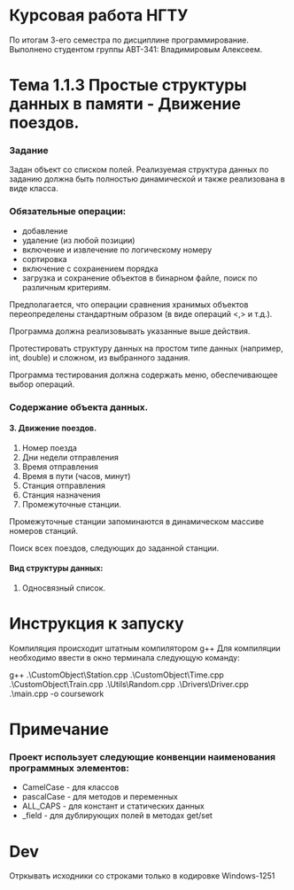 # Курсовая работа НГТУ
По итогам 3-его семестра по дисциплине программирование.
Выполнено студентом группы АВТ-341: Владимировым Алексеем.

# Тема 1.1.3 Простые структуры данных в памяти - Движение поездов.
### Задание
Задан объект со списком полей. Реализуемая структура данных по заданию должна быть полностью динамической и также реализована в виде класса. 

### Обязательные операции:
* добавление
* удаление (из любой позиции)
* включение и извлечение по логическому номеру
* сортировка
* включение с сохранением порядка
* загрузка и сохранение объектов в бинарном файле, поиск по различным критериям. 

Предполагается, что операции сравнения хранимых объектов переопределены стандартным образом (в виде операций <,>  и т.д.).

Программа должна реализовывать указанные выше действия.

Протестировать структуру данных на простом типе данных (например, int, double) и сложном, из выбранного задания. 

Программа тестирования должна содержать меню, обеспечивающее выбор операций.

### Содержание объекта данных.
#### 3.	Движение поездов. 
1. Номер поезда
2. Дни недели отправления
3. Время отправления
4. Время в пути (часов, минут)
5. Станция отправления
6. Станция назначения
7. Промежуточные станции. 

Промежуточные станции запоминаются в динамическом массиве номеров станций. 

Поиск всех поездов, следующих до заданной станции. 

#### Вид структуры данных: 
1.	Односвязный список.


# Инструкция к запуску
Компиляция происходит штатным компилятором g++
Для компиляции необходимо ввести в окно терминала следующую команду:

g++ .\CustomObject\Station.cpp .\CustomObject\Time.cpp .\CustomObject\Train.cpp .\Utils\Random.cpp .\Drivers\Driver.cpp .\main.cpp -o coursework

# Примечание
### Проект использует следующие конвенции наименования программных элементов:
* CamelCase - для классов
* pascalCase - для методов и переменных
* ALL_CAPS - для констант и статических данных
* _field - для дублирующих полей в методах get/set

# Dev
Отркывать исходники со строками только в кодировке Windows-1251

